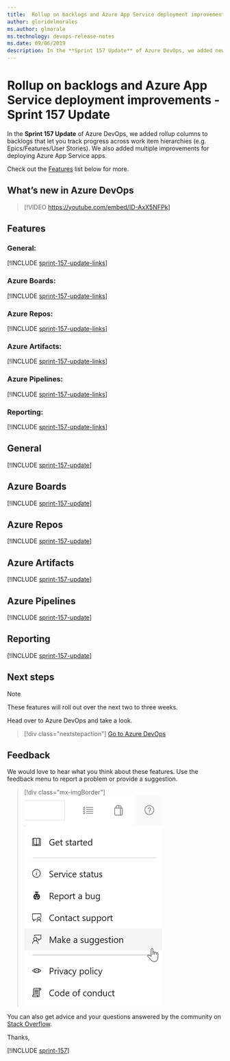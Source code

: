 ```yaml
---
title:  Rollup on backlogs and Azure App Service deployment improvements - Sprint 157 Update
author: gloridelmorales
ms.author: glmorale
ms.technology: devops-release-notes
ms.date: 09/06/2019
description: In the **Sprint 157 Update** of Azure DevOps, we added new service hooks subscriptions for YAML pipelines. 
---
```


#  Rollup on backlogs and Azure App Service deployment improvements - Sprint 157 Update

In the **Sprint 157 Update** of Azure DevOps, we added rollup columns to backlogs that let you track progress across work item hierarchies (e.g. Epics/Features/User Stories). We also added multiple improvements for deploying Azure App Service apps. 

Check out the [Features](#features) list below for more.

## What’s new in Azure DevOps

> [!VIDEO https://youtube.com/embed/ID-AxX5NFPk]

## Features

### General:

[!INCLUDE [sprint-157-update-links](includes/general/sprint-157-update-links.md)]

### Azure Boards:

[!INCLUDE [sprint-157-update-links](includes/boards/sprint-157-update-links.md)]

### Azure Repos:

[!INCLUDE [sprint-157-update-links](includes/repos/sprint-157-update-links.md)]

### Azure Artifacts:

[!INCLUDE [sprint-157-update-links](includes/artifacts/sprint-157-update-links.md)]

### Azure Pipelines:

[!INCLUDE [sprint-157-update-links](includes/pipelines/sprint-157-update-links.md)]

### Reporting:

[!INCLUDE [sprint-157-update-links](includes/reporting/sprint-157-update-links.md)]

## General

[!INCLUDE [sprint-157-update](includes/general/sprint-157-update.md)]

## Azure Boards

[!INCLUDE [sprint-157-update](includes/boards/sprint-157-update.md)]

## Azure Repos

[!INCLUDE [sprint-157-update](includes/repos/sprint-157-update.md)]

## Azure Artifacts

[!INCLUDE [sprint-157-update](includes/artifacts/sprint-157-update.md)]

## Azure Pipelines

[!INCLUDE [sprint-157-update](includes/pipelines/sprint-157-update.md)]

## Reporting

[!INCLUDE [sprint-157-update](includes/reporting/sprint-157-update.md)]

## Next steps

> [!NOTE]
> These features will roll out over the next two to three weeks.

Head over to Azure DevOps and take a look.

> [!div class="nextstepaction"]
> [Go to Azure DevOps](https://go.microsoft.com/fwlink/?LinkId=307137&campaign=o~msft~docs~product-vsts~release-notes)

## Feedback

We would love to hear what you think about these features. Use the feedback menu to report a problem or provide a suggestion.

> [!div class="mx-imgBorder"]
> ![Make a suggestion](../media/make-a-suggestion.png)

You can also get advice and your questions answered by the community on [Stack Overflow](https://stackoverflow.com/questions/tagged/azure-devops).

Thanks,

[!INCLUDE [sprint-157](includes/signer/sprint-157.md)]
